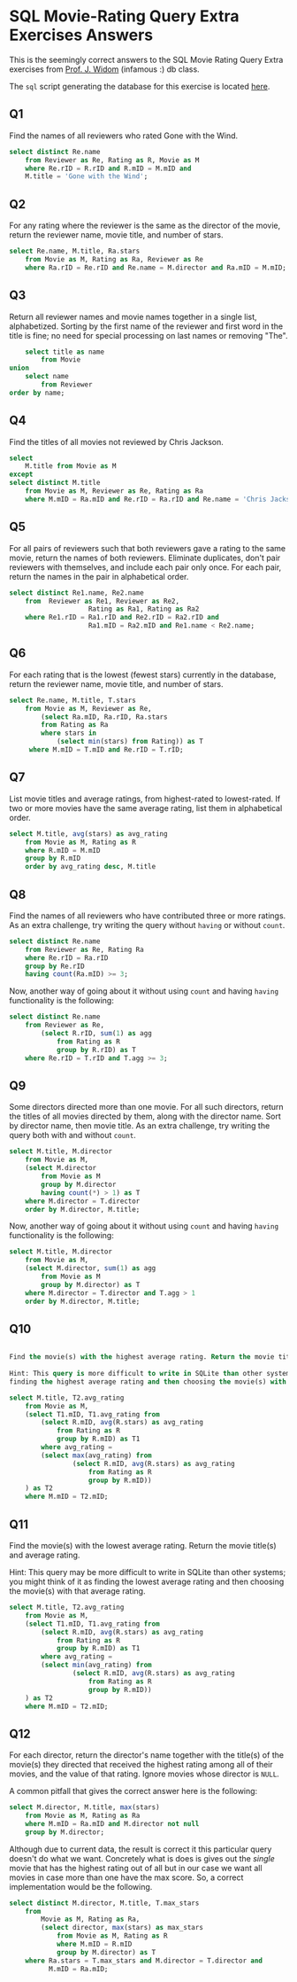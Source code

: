 # SQL Movie-Rating Query Extra Exercises Answers

This is the seemingly correct answers to the SQL Movie Rating Query Extra exercises from 
[Prof. J. Widom][2] (infamous :) db class.

The `sql` script generating the database for this exercise is located [here][1].

## Q1

Find the names of all reviewers who rated Gone with the Wind. 

```sql
select distinct Re.name
    from Reviewer as Re, Rating as R, Movie as M
    where Re.rID = R.rID and R.mID = M.mID and 
    M.title = 'Gone with the Wind';
```

## Q2

For any rating where the reviewer is the same as the director of 
the movie, return the reviewer name, movie title, and number of stars. 

```sql
select Re.name, M.title, Ra.stars
    from Movie as M, Rating as Ra, Reviewer as Re
    where Ra.rID = Re.rID and Re.name = M.director and Ra.mID = M.mID;
```

## Q3

Return all reviewer names and movie names together in a single list, 
alphabetized. Sorting by the first name of the reviewer and first word 
in the title is fine; no need for special processing on last names or 
removing "The". 

```sql
    select title as name
        from Movie 
union    
    select name 
        from Reviewer
order by name;
```

## Q4

Find the titles of all movies not reviewed by Chris Jackson. 

```sql
select 
    M.title from Movie as M 
except
select distinct M.title
    from Movie as M, Reviewer as Re, Rating as Ra
    where M.mID = Ra.mID and Re.rID = Ra.rID and Re.name = 'Chris Jackson';
```

## Q5

For all pairs of reviewers such that both reviewers gave a rating to the same 
movie, return the names of both reviewers. Eliminate duplicates, don't pair 
reviewers with themselves, and include each pair only once. For each pair, 
return the names in the pair in alphabetical order. 

```sql
select distinct Re1.name, Re2.name
    from  Reviewer as Re1, Reviewer as Re2, 
					Rating as Ra1, Rating as Ra2
    where Re1.rID = Ra1.rID and Re2.rID = Ra2.rID and 
					Ra1.mID = Ra2.mID and Re1.name < Re2.name;
```

## Q6

For each rating that is the lowest (fewest stars) currently in the database, 
return the reviewer name, movie title, and number of stars. 

```sql
select Re.name, M.title, T.stars
    from Movie as M, Reviewer as Re,
        (select Ra.mID, Ra.rID, Ra.stars
        from Rating as Ra
        where stars in 
            (select min(stars) from Rating)) as T
     where M.mID = T.mID and Re.rID = T.rID;
```

## Q7

List movie titles and average ratings, from highest-rated to lowest-rated. If two 
or more movies have the same average rating, list them in alphabetical order. 


```sql
select M.title, avg(stars) as avg_rating
    from Movie as M, Rating as R
    where R.mID = M.mID
    group by R.mID
    order by avg_rating desc, M.title
```

## Q8

Find the names of all reviewers who have contributed three or more ratings. 
As an extra challenge, try writing the query without `having` or without `count`. 

```sql
select distinct Re.name
    from Reviewer as Re, Rating Ra
    where Re.rID = Ra.rID
    group by Re.rID
    having count(Ra.mID) >= 3;
```

Now, another way of going about it without using `count` and having `having` functionality
is the following:

```sql
select distinct Re.name
    from Reviewer as Re, 
        (select R.rID, sum(1) as agg 
            from Rating as R
            group by R.rID) as T
    where Re.rID = T.rID and T.agg >= 3;
```

## Q9

Some directors directed more than one movie. For all such directors, return the titles of all 
movies directed by them, along with the director name. Sort by director name, then movie title. 
As an extra challenge, try writing the query both with and without `count`. 

```sql
select M.title, M.director
    from Movie as M,
    (select M.director
        from Movie as M
        group by M.director
        having count(*) > 1) as T
    where M.director = T.director
    order by M.director, M.title;
```

Now, another way of going about it without using `count` and having `having` functionality
is the following:

```sql
select M.title, M.director
    from Movie as M,
    (select M.director, sum(1) as agg
        from Movie as M
        group by M.director) as T
    where M.director = T.director and T.agg > 1
    order by M.director, M.title;
```

## Q10

```sql

Find the movie(s) with the highest average rating. Return the movie title(s) and average rating.
 
Hint: This query is more difficult to write in SQLite than other systems; you might think of it as 
finding the highest average rating and then choosing the movie(s) with that average rating. 

select M.title, T2.avg_rating
    from Movie as M,
    (select T1.mID, T1.avg_rating from  
        (select R.mID, avg(R.stars) as avg_rating
            from Rating as R
            group by R.mID) as T1
        where avg_rating = 
        (select max(avg_rating) from 
                (select R.mID, avg(R.stars) as avg_rating
                    from Rating as R
                    group by R.mID))
    ) as T2
    where M.mID = T2.mID;

```

## Q11

Find the movie(s) with the lowest average rating. Return the movie title(s) and average rating. 

Hint: This query may be more difficult to write in SQLite than other systems; you might think of 
it as finding the lowest average rating and then choosing the movie(s) with that average rating. 

```sql
select M.title, T2.avg_rating
    from Movie as M,
    (select T1.mID, T1.avg_rating from  
        (select R.mID, avg(R.stars) as avg_rating
            from Rating as R
            group by R.mID) as T1
        where avg_rating = 
        (select min(avg_rating) from 
                (select R.mID, avg(R.stars) as avg_rating
                    from Rating as R
                    group by R.mID))
    ) as T2
    where M.mID = T2.mID;
```

## Q12

For each director, return the director's name together with the title(s) of the movie(s) they 
directed that received the highest rating among all of their movies, and the value of that rating. 
Ignore movies whose director is `NULL`. 

A common pitfall that gives the correct answer here is the following:

```sql
select M.director, M.title, max(stars)
    from Movie as M, Rating as Ra
    where M.mID = Ra.mID and M.director not null
    group by M.director;
```

Although due to current data, the result is correct it this particular query doesn't do what 
we want. Concretely what is does is gives out the *single* movie that has the highest rating
out of all but in our case we want all movies in case more than one have the max score. So,
a correct implementation would be the following.

```sql
select distinct M.director, M.title, T.max_stars
    from 
        Movie as M, Rating as Ra,
        (select director, max(stars) as max_stars
            from Movie as M, Rating as R
            where M.mID = R.mID
            group by M.director) as T
    where Ra.stars = T.max_stars and M.director = T.director and 
          M.mID = Ra.mID;
```


[1]: sql-schemas/rating.sql
[2]: http://cs.stanford.edu/people/widom/